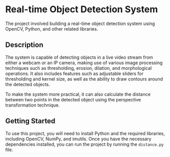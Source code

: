 # Real-time Object Detection System

The project involved building a real-time object detection system using OpenCV, Python, and other related libraries.

## Description

The system is capable of detecting objects in a live video stream from either a webcam or an IP camera, making use of various image processing techniques such as thresholding, erosion, dilation, and morphological operations. It also includes features such as adjustable sliders for thresholding and kernel size, as well as the ability to draw contours around the detected objects.

To make the system more practical, it can also calculate the distance between two points in the detected object using the perspective transformation technique.

## Getting Started

To use this project, you will need to install Python and the required libraries, including OpenCV, NumPy, and imutils. Once you have the necessary dependencies installed, you can run the project by running the `distance.py` file.

